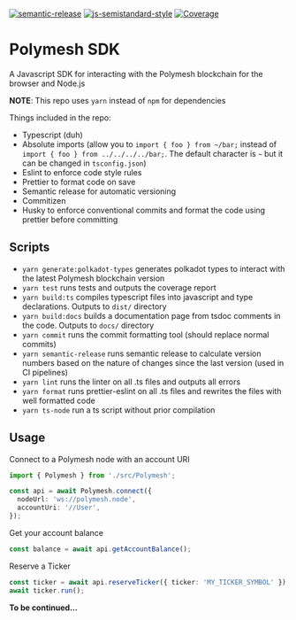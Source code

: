 [![semantic-release](https://img.shields.io/badge/%20%20%F0%9F%93%A6%F0%9F%9A%80-semantic--release-e10079.svg)](https://github.com/semantic-release/semantic-release)
[![js-semistandard-style](https://img.shields.io/badge/code%20style-semistandard-brightgreen.svg?style=flat-square)](https://github.com/standard/semistandard)
[![Coverage](https://sonarcloud.io/api/project_badges/measure?project=PolymathNetwork_polymesh-sdk&metric=coverage)](https://sonarcloud.io/dashboard?id=PolymathNetwork_polymesh-sdk)

# Polymesh SDK

A Javascript SDK for interacting with the Polymesh blockchain for the browser and Node.js

**NOTE**: This repo uses `yarn` instead of `npm` for dependencies

Things included in the repo:

- Typescript (duh)
- Absolute imports (allow you to `import { foo } from ~/bar;` instead of `import { foo } from ../../../../bar;`. The default character is `~` but it can be changed in `tsconfig.json`)
- Eslint to enforce code style rules
- Prettier to format code on save
- Semantic release for automatic versioning
- Commitizen
- Husky to enforce conventional commits and format the code using prettier before committing

## Scripts

- `yarn generate:polkadot-types` generates polkadot types to interact with the latest Polymesh blockchain version
- `yarn test` runs tests and outputs the coverage report
- `yarn build:ts` compiles typescript files into javascript and type declarations. Outputs to `dist/` directory
- `yarn build:docs` builds a documentation page from tsdoc comments in the code. Outputs to `docs/` directory
- `yarn commit` runs the commit formatting tool (should replace normal commits)
- `yarn semantic-release` runs semantic release to calculate version numbers based on the nature of changes since the last version (used in CI pipelines)
- `yarn lint` runs the linter on all .ts files and outputs all errors
- `yarn format` runs prettier-eslint on all .ts files and rewrites the files with well formatted code
- `yarn ts-node` run a ts script without prior compilation

## Usage

Connect to a Polymesh node with an account URI

```ts
import { Polymesh } from './src/Polymesh';

const api = await Polymesh.connect({
  nodeUrl: 'ws://polymesh.node',
  accountUri: '//User',
});
```

Get your account balance

```ts
const balance = await api.getAccountBalance();
```

Reserve a Ticker

```ts
const ticker = await api.reserveTicker({ ticker: 'MY_TICKER_SYMBOL' });
await ticker.run();
```

**To be continued...**
